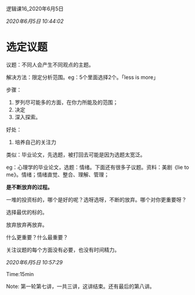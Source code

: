 逻辑课16_2020年6月5日



*2020年6月5日 10:44:02*



# 选定议题



议题：不同人会产生不同观点的主题。



解决方法：限定分析范围。eg：5个里面选择2个。「less is more」



步骤：

1. 罗列尽可能多的方面，在你力所能及的范围；
2. 决定
3. 深入探索。



好处：

1. 培养自己的关注力



类似：毕业论文，先选题，被打回去可能是因为选题太宽泛。



eg：心理学的毕业论文，选题：情绪。下面还有很多子议题。资料：美剧《lie to me》。情绪；情绪直觉、整合、理解、管理；



**是不断放弃的过程。**



一堆的投资标的，哪个是好的呢？选呀选呀，不断的放弃。哪个对你更重要呀？



选择最优的标的。



放弃放弃再放弃。



什么更重要？什么最重要？



关注议题的每个方面没有必要，也没有时间精力。



*2020年6月5日 10:57:29*



Time:15min



Note: 第一轮第七讲，一共三讲，这讲结束。还有最后的第八讲。